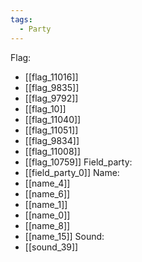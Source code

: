 ```yaml
---
tags:
  - Party
---
```

Flag:
- [[flag_11016]]
- [[flag_9835]]
- [[flag_9792]]
- [[flag_10]]
- [[flag_11040]]
- [[flag_11051]]
- [[flag_9834]]
- [[flag_11008]]
- [[flag_10759]]
Field_party:
- [[field_party_0]]
Name:
- [[name_4]]
- [[name_6]]
- [[name_1]]
- [[name_0]]
- [[name_8]]
- [[name_15]]
Sound:
- [[sound_39]]

